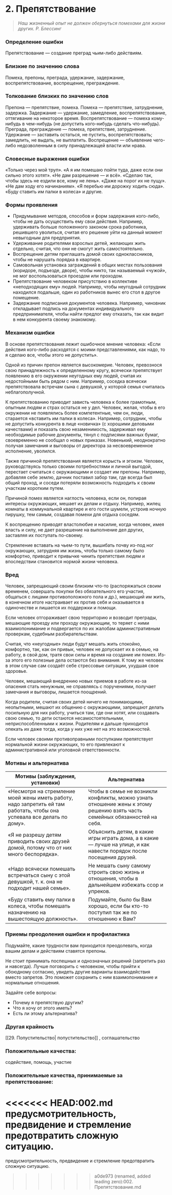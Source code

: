 # 2. Препятствование

> *Наш жизненный опыт не должен обернуться
> помехами для жизни других.
> Р. Блессинг*

### Определение ошибки

Препятствование — создание преград чьим-либо действиям.

### Близкие по значению слова

Помеха, препоны, преграда, удержание, задержание, воспрепятствование, воспрещение, преграждение.

### Толкование близких по значению слов

Препона — препятствие, помеха.
Помеха — препятствие, затруднение, задержка.
Задержание — удержание, замедление, воспрепятствование, оттягивание на некоторое время.
Воспрепятствование — помеха кому-нибудь в чем-нибудь (не допустить кого-нибудь сделать что-нибудь).
Преграда, преграждение — помеха, препятствие, затруднение.
Удержание — заставить остаться, не пустить, воспрепятствовать; замедлить, не выдать, не выплатить.
Воспрещение — объявление чего-либо недозволенным в силу принадлежащей власти или нрава.

### Словесные выражения ошибки

«Только через мой труп».
«А я им помешаю пойти туда, даже если они сильно этого хотят».
«Не дам разрешение — и всё».
«Сделаю так, чтобы здесь не ездили все, кому не лень».
«Даже на порог их не пущу».
«Не дам ходу его начинаниям».
«Я перебью им дорожку ходить сюда».
«Буду ставить им палки в колеса» и другие.

### Формы проявления

* Придумывание методов, способов и форм задержания кого-либо, чтобы не дать осуществить ему свои действия. Например, удерживать больше положенного законом срока работника, решившего уволиться, считая его решение уйти на данный момент невыгодным для предприятия.
* Удерживание родителями взрослых детей, желающих жить отдельно, считая, что они не смогут жить самостоятельно.
* Воспрещение детям приглашать домой своих одноклассников, чтобы не нарушать порядка в квартире.
* Самовольная установка заграждений в общих местах пользования (коридоре, подъезде, дворе), чтобы никто, так называемый «чужой», не мог воспользоваться проездом или проходом.
* Препятствование человеком присутствию в коллективе «неподходящих ему» людей. Например, чтобы неугодный сотрудник находился подальше, один из работников вынес его стол в другое помещение.
* Задержание подписания документов человека. Например, чиновник откладывает подпись на документах индивидуального предпринимателя, чтобы найти предлог ему отказать, так как видит в нем конкурента своему знакомому.

### Механизм ошибки

В основе препятствования лежит ошибочное мнение человека: «Если действия кого-либо расходятся с моими представлениями, как надо, то я сделаю все, чтобы этого не допустить».

Одной из причин препон является высокомерие. Человек, превознося свою принадлежность к определенному кругу, всячески препятствует появлению в его окружении неугодных ему людей, считая их недостойными быть рядом с ним. Например, соседка всячески препятствовала встречам сына с девушкой, у которой семья считалась неблагополучной.

К препятствованию приводит зависть человека к более грамотным, опытным людям и страх остаться не у дел. Человек, желая, чтобы в его окружении не появлялись более компетентные, чем он, люди, старается «вставить им палки в колеса». Например, сотрудник, чтобы не допустить конкурента в лице «новичка» (с хорошими деловыми качествами) и показать свою незаменимость, задерживал ему необходимые рабочие документы, тянул с подписями важных бумаг, своевременно не сообщал о новых приказах. Новенький, неоднократно получая замечания и выговоры от директора за несвоевременное исполнение, уволился.

Также причиной препятствования является корысть и эгоизм. Человек, руководствуясь только своими потребностями и личной выгодой, перестает считаться с окружающими и создает им препоны. Например, добавляя себе землю, дачник поставил забор там, где всегда был общий проход, и соседи потеряли возможность подходить к своим участкам коротким путем.

Причиной помех является наглость человека, если он, попирая интересы окружающих, мешает их делам и отдыху. Например, жилец комнаты в коммунальной квартире и его гости шумели, устроив ночную пирушку, тем самым, создавая помехи для отдыха соседям.

К воспрещению приводят властолюбие и насилие, когда человек, имея власть и силу, не дает разрешение на выполнение дел других, заставляя их поступать по-своему.

Стремление вставать на чьем-то пути, вышибать почву из-под ног окружающих, затрудняя им жизнь, чтобы только самому было комфортно, приводит к привычке чинить препятствия людям и впоследствии становится нормой жизни человека.

### Вред

Человек, запрещающий своим близким что-то (распоряжаться своим временем, совершать покупки без обязательного его участия, общаться с лицами противоположного пола и др.), мешающий им жить, в конечном итоге настраивает их против себя и оказывается в одиночестве и лишается их поддержки и помощи.

Если человек отгораживает свою территорию и возводит преграды, мешающие проезду или проходу окружающим, то теряет с ними взаимопонимание и подвергается по их жалобам административным проверкам, судебным разбирательствам.

Считая, что «неугодные» люди будут мешать жить спокойно, комфортно, так, как он привык, человек не допускает их в семью, на работу, в свой дом, тратя свои силы и время на создание им помех. Из-за этого его полезные дела остаются без внимания. К тому же человек в этом случае сам создаёт себе стрессовые ситуации, ухудшая свое здоровье.

Человек, мешающий внедрению новых приемов в работе из-за опасения стать ненужным, не справляясь с поручениями, получает замечания и выговоры, лишается поощрений.

Когда родители, считая своих детей ничего не понимающими, неопытными, мешают их общению с окружающими, запрещают делать посильную для них работу, учиться там, где они хотят, или создавать свою семью, то дети остаются несамостоятельными, неприспособленными к жизни. Родителям и дальше приходится опекать их даже тогда, когда у них уже нет на это возможностей.

Если человек своими противоправными поступками препятствует нормальной жизни окружающих, то его привлекают к административной или уголовной ответственности.

### Мотивы и альтернатива

| Мотивы (заблуждения, установки)                                                                                         | Альтернатива                                                                                                                |
| ----------------------------------------------------------------------------------------------------------------------- | --------------------------------------------------------------------------------------------------------------------------- |
| «Несмотря на стремление моей жены иметь работу, надо запретить ей там работать, чтобы она успевала все делать по дому». | Чтобы в семье не возникли конфликты, можно узнать отношение жены к этому решению взять часть семейных обязанностей на себя. |
| «Я не разрешу детям приводить своих друзей домой, потому что от них много беспорядка».                                  | Объяснить детям, в какие игры играть дома, а в какие — лучше на улице, и как навести порядок после посещения друзей.        |
| «Надо всячески помешать встречаться сыну с этой девушкой, т. к. она не подходит нашей семье».                           | Не мешать сыну самому строить свою жизнь и отношения, чтобы в дальнейшем избежать ссор и упреков.                           |
| «Буду ставить ему палки в колеса, чтобы помешать назначению на вышестоящую должность».                                  | Подумайте, было бы Вам хорошо, если бы кто-то поступил так же по отношению к Вам?                                           |

### Приемы преодоления ошибки и профилактика

Подумайте, какие трудности вам приходится преодолевать, когда вашим делам и действиям ставятся препоны.

Не стоит принимать поспешных и однозначных решений (запретить раз и навсегда). Лучше поговорить с человеком, чтобы прийти к обоюдному согласию, увидеть другие варианты взаимодействия вместо запретов. Это поможет сохранить с ним взаимопонимание и нормальные отношения.

Задайте себе вопросы:

* Почему я препятствую другим?
* Что я хочу от этого иметь?
* Есть ли этому альтернатива?

### Другая крайность

[[29. Попустительство| попустительство]] , соглашательство

### Положительные качества:

содействие, помощь, участие

### Положительные качества, принимаемые за препятствование:
<<<<<<< HEAD:002.md
предусмотрительность, предвидение и стремление предотвратить сложную ситуацию.
=======

предусмотрительность, предвидение и стремление предотвратить сложную ситуацию.
>>>>>>> a0de973 (renamed, added leading zero):002. Препятствование.md
